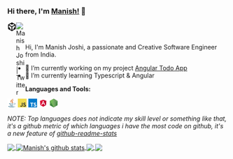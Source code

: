 ### Hi there, I'm [Manish!](https://AdreVice.github.io) 👋

<a href="https://codesandbox.io/u/adrevice">
  <img align="left" alt="Manish Joshi | CodeSandbox" width="20px" src="https://raw.githubusercontent.com/anuraghazra/anuraghazra/master/assets/codesandbox.svg" />
</a>
<a href="https://twitter.com/adrevice">
  <img align="left" alt="Manish Joshi | Twitter" width="21px" src="https://raw.githubusercontent.com/anuraghazra/anuraghazra/master/assets/twitter.svg" />
</a>
<!-- <a href="https://dev.to/adrevice">
 <img align="left" alt=Manish's Dev" width="21px" src="https://raw.githubusercontent.com/anuraghazra/anuraghazra/master/assets/dev.svg" />
 </a> -->

<br />
<br />

Hi, I'm Manish Joshi, a passionate and Creative Software Engineer from India.

- 🔭 I’m currently working on my project [Angular Todo App](https://github.com/AdReVice/HRISAngApp)
- 🌱 I’m currently learning Typescript & Angular

**Languages and Tools:**  

<code><img height="20" src="https://raw.githubusercontent.com/github/explore/80688e429a7d4ef2fca1e82350fe8e3517d3494d/topics/java/java.png"></code>
<code><img height="20" src="https://raw.githubusercontent.com/github/explore/80688e429a7d4ef2fca1e82350fe8e3517d3494d/topics/javascript/javascript.png"></code>
<code><img height="20" src="https://raw.githubusercontent.com/github/explore/80688e429a7d4ef2fca1e82350fe8e3517d3494d/topics/typescript/typescript.png"></code>
<code><img height="20" src="https://raw.githubusercontent.com/github/explore/5c058a388828bb5fde0bcafd4bc867b5bb3f26f3/topics/angular/angular.png"></code>
<code><img height="20" src="https://raw.githubusercontent.com/github/explore/80688e429a7d4ef2fca1e82350fe8e3517d3494d/topics/nodejs/nodejs.png"></code>    

*NOTE: Top languages does not indicate my skill level or something like that, it's a github metric of which languages i have the most code on github, it's a new feature of [github-readme-stats](https://github.com/AdReVice/github-readme-stats)*

<a href="https://github.com/anuraghazra/github-readme-stats">
  <img align="center" src="https://github-readme-stats.vercel.app/api/top-langs/?username=Seberado&layout=compact&theme=buefy" />
</a>
<a href="https://github.com/anuraghazra/github-readme-stats">
  <img align="center" src="https://github-readme-stats.vercel.app/api?username=Seberado&layout=compact&count_private=true&show_icons=true&include_all_commits=true&theme=buefy" alt="Manish's github stats" />
</a>
<a href="https://github.com/Seberado/Seberado.github.io">
  <img align="center" src="https://github-readme-stats.vercel.app/api/pin/?username=Seberado&repo=Seberado.github.io&theme=buefy" />
</a>
<a href="https://github.com/AdReVice/JqxGrid_Excel_Export">
  <img align="center" src="https://github-readme-stats.vercel.app/api/pin/?username=Seberado&repo=JqxGrid_Excel_Export&theme=buefy" />
</a>

